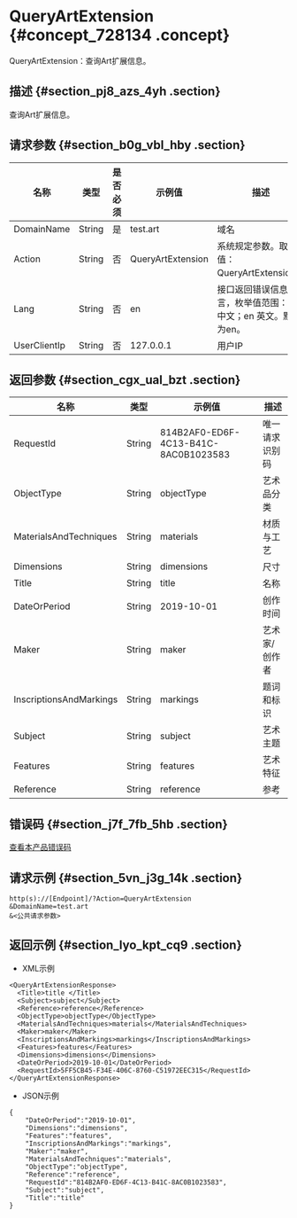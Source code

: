 # QueryArtExtension {#concept_728134 .concept}

QueryArtExtension：查询Art扩展信息。

## 描述 {#section_pj8_azs_4yh .section}

查询Art扩展信息。

## 请求参数 {#section_b0g_vbl_hby .section}

|名称|类型|是否必须|示例值|描述|
|--|--|----|---|--|
|DomainName|String|是|test.art|域名|
|Action|String|否|QueryArtExtension|系统规定参数。取值：QueryArtExtension。|
|Lang|String|否|en|接口返回错误信息语言，枚举值范围：zh 中文；en 英文。默认为en。|
|UserClientIp|String|否|127.0.0.1|用户IP|

## 返回参数 {#section_cgx_ual_bzt .section}

|名称|类型|示例值|描述|
|--|--|---|--|
|RequestId|String|814B2AF0-ED6F-4C13-B41C-8AC0B1023583|唯一请求识别码|
|ObjectType|String|objectType|艺术品分类|
|MaterialsAndTechniques|String|materials|材质与工艺|
|Dimensions|String|dimensions|尺寸|
|Title|String|title|名称|
|DateOrPeriod|String|2019-10-01|创作时间|
|Maker|String|maker|艺术家/创作者|
|InscriptionsAndMarkings|String|markings|题词和标识|
|Subject|String|subject|艺术主题|
|Features|String|features|艺术特征|
|Reference|String|reference|参考|

## 错误码 {#section_j7f_7fb_5hb .section}

[查看本产品错误码](https://error-center.alibabacloud.com/status/product/Domain)

## 请求示例 {#section_5vn_j3g_14k .section}

``` {#codeblock_pni_mgs_8ys}
http(s)://[Endpoint]/?Action=QueryArtExtension
&DomainName=test.art
&<公共请求参数>
```

## 返回示例 {#section_lyo_kpt_cq9 .section}

-   XML示例

``` {#codeblock_23y_pw3_u3u}
<QueryArtExtensionResponse>
  <Title>title </Title>
  <Subject>subject</Subject>
  <Reference>reference</Reference>
  <ObjectType>objectType</ObjectType>
  <MaterialsAndTechniques>materials</MaterialsAndTechniques>
  <Maker>maker</Maker>
  <InscriptionsAndMarkings>markings</InscriptionsAndMarkings>
  <Features>features</Features>
  <Dimensions>dimensions</Dimensions>
  <DateOrPeriod>2019-10-01</DateOrPeriod>
  <RequestId>5FF5CB45-F34E-406C-8760-C51972EEC315</RequestId>
</QueryArtExtensionResponse>
```

-   JSON示例

``` {#codeblock_bq4_xrj_2nw}
{
    "DateOrPeriod":"2019-10-01",
    "Dimensions":"dimensions",
    "Features":"features",
    "InscriptionsAndMarkings":"markings",
    "Maker":"maker",
    "MaterialsAndTechniques":"materials",
    "ObjectType":"objectType",
    "Reference":"reference",
    "RequestId":"814B2AF0-ED6F-4C13-B41C-8AC0B1023583",
    "Subject":"subject",
    "Title":"title"
}
```



